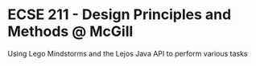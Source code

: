 # ECSE 211 - Design Principles and Methods @ McGill
Using Lego Mindstorms and the Lejos Java API to perform various tasks
